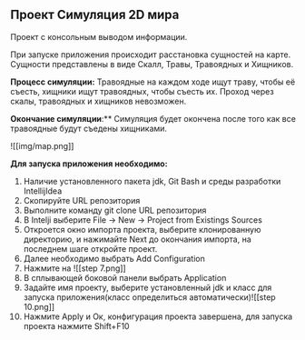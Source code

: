 ## Проект Симуляция 2D мира

Проект с консольным выводом информации. 

При запуске приложения происходит расстановка сущностей на карте. Сущности представлены в виде Скалл, Травы, Травоядных и Хищников. 

**Процесс симуляции:**
Травоядные на каждом ходе ищут траву, чтобы её съесть, хищники ищут травоядных, чтобы съесть их. Проход через скалы, травоядных и хищников невозможен. 
 
**Окончание симуляции**:** Симуляция будет окончена после того как все травоядные будут съедены хищниками. 

![[img/map.png]]

**Для запуска приложения необходимо:**
1. Наличие установленного пакета jdk, Git Bash и среды разработки IntellijIdea
2. Скопируйте URL репозитория
3. Выполните команду git clone URL репозитория
4. В Intelji выберите File -> New -> Project from Existings Sources
5. Откроется окно импорта проекта, выберите клонированную директорию, и нажимайте Next до окончания импорта, на последнем шаге откройте проект.
6. Далее необходимо выбрать Add Configuration
7. Нажмите на ![[step 7.png]] 
8. В сплывающей боковой панели выбрать Application 
9. Задайте имя проекту, выберите установленный jdk и класс для запуска приложения(класс определиться автоматически)![[step 10.png]]
11. Нажмите Apply и Ок, конфигурация проекта завершена, для запуска проекта нажмите Shift+F10
